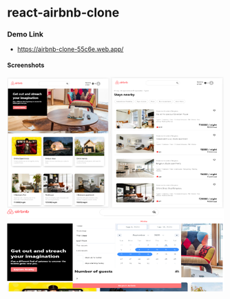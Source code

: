 # react-airbnb-clone

### Demo Link
-  https://airbnb-clone-55c6e.web.app/


#### Screenshots

![Airbnb](/screenshots/airbnb.png)
